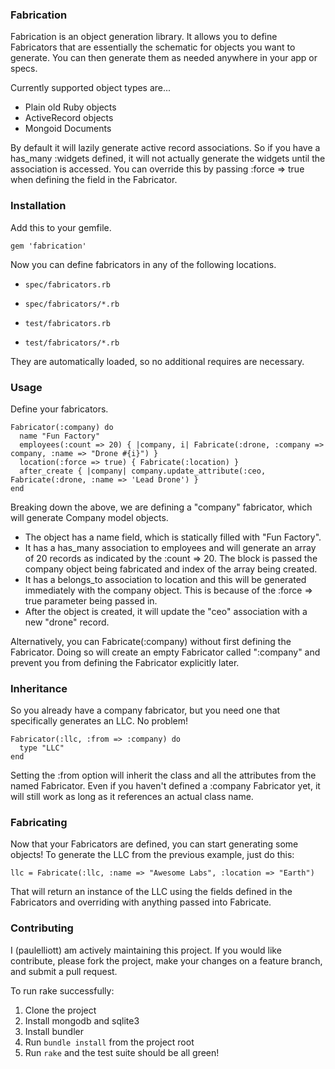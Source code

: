 ### Fabrication ###

Fabrication is an object generation library. It allows you to define Fabricators that are essentially the schematic for objects you want to generate. You can then generate them as needed anywhere in your app or specs.

Currently supported object types are...

* Plain old Ruby objects
* ActiveRecord objects
* Mongoid Documents

By default it will lazily generate active record associations. So if you have a has_many :widgets defined, it will not actually generate the widgets until the association is accessed. You can override this by passing :force => true when defining the field in the Fabricator.

### Installation ###

Add this to your gemfile.

`gem 'fabrication'`

Now you can define fabricators in any of the following locations.

* `spec/fabricators.rb`
* `spec/fabricators/*.rb`

* `test/fabricators.rb`
* `test/fabricators/*.rb`

They are automatically loaded, so no additional requires are necessary.

### Usage ###

Define your fabricators.

    Fabricator(:company) do
      name "Fun Factory"
      employees(:count => 20) { |company, i| Fabricate(:drone, :company => company, :name => "Drone #{i}") }
      location(:force => true) { Fabricate(:location) }
      after_create { |company| company.update_attribute(:ceo, Fabricate(:drone, :name => 'Lead Drone') }
    end

Breaking down the above, we are defining a "company" fabricator, which will generate Company model objects.

* The object has a name field, which is statically filled with "Fun Factory".
* It has a has_many association to employees and will generate an array of 20 records as indicated by the :count => 20. The block is passed the company object being fabricated and index of the array being created.
* It has a belongs_to association to location and this will be generated immediately with the company object. This is because of the :force => true parameter being passed in.
* After the object is created, it will update the "ceo" association with a new "drone" record.

Alternatively, you can Fabricate(:company) without first defining the Fabricator. Doing so will create an empty Fabricator called ":company" and prevent you from defining the Fabricator explicitly later.

### Inheritance ###

So you already have a company fabricator, but you need one that specifically generates an LLC. No problem!

    Fabricator(:llc, :from => :company) do
      type "LLC"
    end

Setting the :from option will inherit the class and all the attributes from the named Fabricator. Even if you haven't defined a :company Fabricator yet, it will still work as long as it references an actual class name.

### Fabricating ###

Now that your Fabricators are defined, you can start generating some objects! To generate the LLC from the previous example, just do this:

    llc = Fabricate(:llc, :name => "Awesome Labs", :location => "Earth")

That will return an instance of the LLC using the fields defined in the Fabricators and overriding with anything passed into Fabricate.

### Contributing ###

I (paulelliott) am actively maintaining this project. If you would like contribute, please fork the project, make your changes on a feature branch, and submit a pull request.

To run rake successfully:

1. Clone the project
2. Install mongodb and sqlite3
3. Install bundler
4. Run `bundle install` from the project root
5. Run `rake` and the test suite should be all green!
